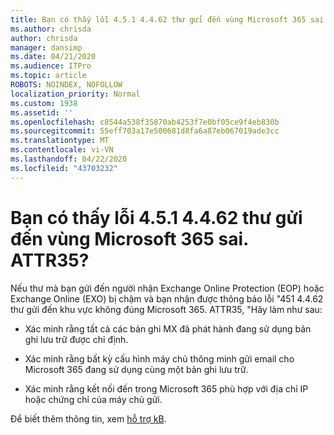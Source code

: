 ```yaml
---
title: Bạn có thấy lỗi 4.5.1 4.4.62 thư gửi đến vùng Microsoft 365 sai. ATTR35?
ms.author: chrisda
author: chrisda
manager: dansimp
ms.date: 04/21/2020
ms.audience: ITPro
ms.topic: article
ROBOTS: NOINDEX, NOFOLLOW
localization_priority: Normal
ms.custom: 1938
ms.assetid: ''
ms.openlocfilehash: c8544a538f35870ab4253f7e0bf05ce9f4eb830b
ms.sourcegitcommit: 55eff703a17e500681d8fa6a87eb067019ade3cc
ms.translationtype: MT
ms.contentlocale: vi-VN
ms.lasthandoff: 04/22/2020
ms.locfileid: "43703232"
---
```

# <a name="are-you-seeing-error-451-4462-mail-sent-to-the-wrong-microsoft-365-region-attr35"></a>Bạn có thấy lỗi 4.5.1 4.4.62 thư gửi đến vùng Microsoft 365 sai. ATTR35?

Nếu thư mà bạn gửi đến người nhận Exchange Online Protection (EOP) hoặc Exchange Online (EXO) bị chậm và bạn nhận được thông báo lỗi "451 4.4.62 thư gửi đến khu vực không đúng Microsoft 365. ATTR35, "Hãy làm như sau:

- Xác minh rằng tất cả các bản ghi MX đã phát hành đang sử dụng bản ghi lưu trữ được chỉ định.

- Xác minh rằng bất kỳ cấu hình máy chủ thông minh gửi email cho Microsoft 365 đang sử dụng cùng một bản ghi lưu trữ.

- Xác minh rằng kết nối đến trong Microsoft 365 phù hợp với địa chỉ IP hoặc chứng chỉ của máy chủ gửi.

Để biết thêm thông tin, xem [hỗ trợ kB](https://support.microsoft.com/help/4057301/attr35-response-code-when-mail-is-sent-to-eop-exo).
